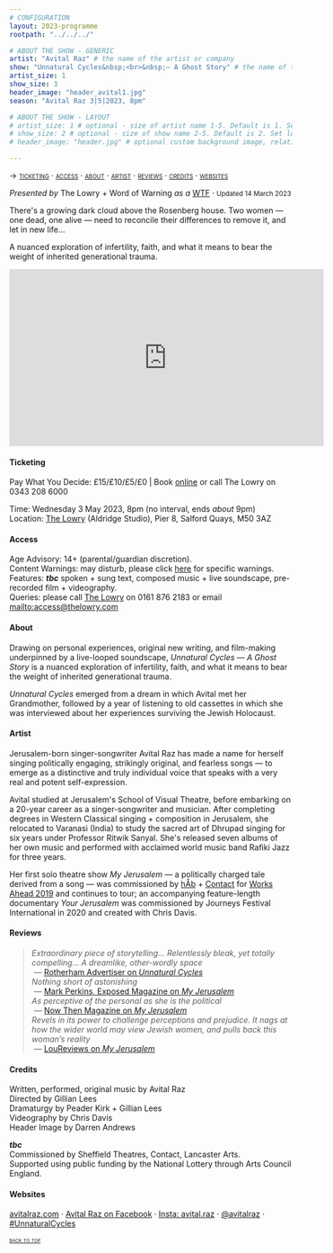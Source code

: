 ```yaml
---
# CONFIGURATION
layout: 2023-programme
rootpath: "../../../"

# ABOUT THE SHOW - GENERIC
artist: "Avital Raz" # the name of the artist or company
show: "Unnatural Cycles&nbsp;<br>&nbsp;— A Ghost Story" # the name of the show
artist_size: 1
show_size: 3
header_image: "header_avital1.jpg"    
season: "Avital Raz 3|5|2023, 8pm"

# ABOUT THE SHOW - LAYOUT
# artist_size: 1 # optional - size of artist name 1-5. Default is 1. Set longer names to lower values
# show_size: 2 # optional - size of show name 2-5. Default is 2. Set longer names to lower values
# header_image: "header.jpg" # optional custom background image, relative to current page

---
```

<span style='font-variant: small-caps'>→ [ticketing](/current/2023/raz/#ticketing) · [access](/current/2023/raz/#access) · [about](/current/2023/raz/#about) · [artist](/current/2023/raz/#artist) · [reviews](/current/2023/raz/#reviews) · [credits](/current/2023/raz/#credits) · [websites](/current/2023/raz/#websites)</span>         
         
*Presented by* The Lowry + Word of Warning *as a* <a href="https://thelowry.com/wtf-wednesday" target="_blank">WTF</a> · <small>Updated 14 March 2023</small>           
         
There's a growing dark cloud above the Rosenberg house. Two women — one dead, one alive — need to reconcile their differences to remove it, and let in new life…          
         
A nuanced exploration of infertility, faith, and what it means to bear the weight of inherited generational trauma.          
         
<iframe width="560" height="315" src="https://www.youtube.com/embed/by6RFFVenDM" title="YouTube video player" frameborder="0" allow="accelerometer; autoplay; clipboard-write; encrypted-media; gyroscope; picture-in-picture; web-share" allowfullscreen></iframe>                
         
#### Ticketing         
Pay What You Decide: £15/£10/£5/£0 | Book <a href="https://thelowry.com/whats-on/?dates=03-05-2023" target="_blank">online</a> or call The Lowry on 0343 208 6000        
                
Time: Wednesday 3 May 2023, 8pm (no interval, ends *about* 9pm)<br>Location: <a href="https://thelowry.com/visit-us" target="_blank">The Lowry</a> (Aldridge Studio), Pier 8, Salford Quays, M50 3AZ         
         
#### Access         
Age Advisory: 14+ (parental/guardian discretion).<br>Content Warnings: may disturb, please click [here](/warnings) for specific warnings.<br>Features: ***tbc*** spoken + sung text, composed music + live soundscape, pre-recorded film + videography.<br>Queries: please call <a href="https://thelowry.com/visit-us/access" target="_blank">The Lowry</a> on 0161 876 2183 or email <mailto:access@thelowry.com>       
         
#### About         
Drawing on personal experiences, original new writing, and film-making underpinned by a live-looped soundscape, *Unnatural Cycles — A Ghost Story* is a nuanced exploration of infertility, faith, and what it means to bear the weight of inherited generational trauma.        
          
*Unnatural Cycles* emerged from a dream in which Avital met her Grandmother, followed by a year of listening to old cassettes in which she was interviewed about her experiences surviving the Jewish Holocaust.           
          
#### Artist        
Jerusalem-born singer-songwriter Avital Raz has made a name for herself singing politically engaging, strikingly original, and fearless songs — to emerge as a distinctive and truly individual voice that speaks with a very real and potent self-expression.         
          
Avital studied at Jerusalem's School of Visual Theatre, before embarking on a 20-year career as a singer-songwriter and musician. After completing degrees in Western Classical singing + composition in Jerusalem, she relocated to Varanasi (India) to study the sacred art of Dhrupad singing for six years under Professor Ritwik Sanyal. She's released seven albums of her own music and performed with acclaimed world music band Rafiki Jazz for three years.         
         
Her first solo theatre show *My Jerusalem* — a politically charged tale derived from a song — was commissioned by [hÅb](/hab) + <a href="https://contactmcr.com" target="_blank">Contact</a> for [Works Ahead 2019](/archive/2019-worksahead/raz) and continues to tour; an accompanying feature-length documentary *Your Jerusalem* was commissioned by Journeys Festival International in 2020 and created with Chris Davis.          
         
#### Reviews         
>*Extraordinary piece of storytelling… Relentlessly bleak, yet totally compelling… A dreamlike, other-wordly space*<br>&nbsp;— <a href="https://www.rotherhamadvertiser.co.uk/leisure/view,theatre-review-unnatural-cycles-a-ghost-story-at-sheffield-playhouse_43783" target="_blank">Rotherham Advertiser on *Unnatural Cycles*</a><br>*Nothing short of astonishing*<br>&nbsp;— <a href="https://www.exposedmagazine.co.uk" target="_blank">Mark Perkins, Exposed Magazine on *My Jerusalem*</a><br>*As perceptive of the personal as she is the political*<br>&nbsp;— <a href="https://nowthenmagazine.com" target="_blank">Now Then Magazine on *My Jerusalem*</a><br>*Revels in its power to challenge perceptions and prejudice. It nags at how the wider world may view Jewish women, and pulls back this woman’s reality*<br>&nbsp;— <a href="https://loureviews.blog/2021/07/20/review-my-jerusalem-applecart-arts-online" target="_blank">LouReviews on *My Jerusalem*</a>        
       
#### Credits          
Written, performed, original music by Avital Raz<br>Directed by Gillian Lees<br>Dramaturgy by Peader Kirk + Gillian Lees<br>Videography by Chris Davis<br>Header Image by Darren Andrews
       
***tbc***<br>Commissioned by Sheffield Theatres, Contact, Lancaster Arts.<br>Supported using public funding by the National Lottery through Arts Council England.        
         
#### Websites          
<a href="http://avitalraz.com/unnatural-cycles--a-ghost-story" target="_blank">avitalraz.com</a> · <a href="https://facebook.com/avitalrazmusic" target="_blank">Avital Raz on Facebook</a> · <a href="https://instagram.com/avital.raz" target="_blank">Insta: avital.raz</a> · <a href="https://twitter.com/avitalraz" target="_blank">@avitalraz</a> · <a href="https://twitter.com/hashtag/UnnaturalCycles" target="_blank">#UnnaturalCycles</a>         
        
<small><span style='font-variant: small-caps'>[back to top](/current/2023/raz)</span></small>
